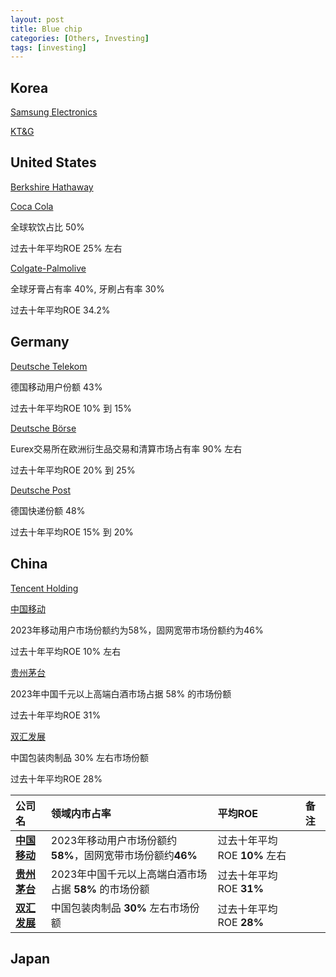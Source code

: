 ```yaml
---
layout: post
title: Blue chip
categories: [Others, Investing]
tags: [investing]
---
```


## Korea

[Samsung Electronics](https://companiesmarketcap.com/samsung/pb-ratio/)

[KT&G](https://companiesmarketcap.com/ktng-korea-tobacco/pe-ratio/)


## United States

[Berkshire Hathaway](https://companiesmarketcap.com/berkshire-hathaway/pb-ratio/)

[Coca Cola](https://companiesmarketcap.com/coca-cola/pe-ratio/)  

全球软饮占比 50%

过去十年平均ROE 25% 左右

[Colgate-Palmolive](https://companiesmarketcap.com/colgate-palmolive/pe-ratio/)

全球牙膏占有率 40%, 牙刷占有率 30%

过去十年平均ROE 34.2%

## Germany

[Deutsche Telekom](https://companiesmarketcap.com/deutsche-telekom/pb-ratio/)

德国移动用户份额 43%

过去十年平均ROE 10% 到 15% 

[Deutsche Börse](https://companiesmarketcap.com/deutsche-boerse/pe-ratio/)

Eurex交易所在欧洲衍生品交易和清算市场占有率 90% 左右

过去十年平均ROE 20% 到 25% 

[Deutsche Post](https://companiesmarketcap.com/deutsche-post/pe-ratio/)

德国快递份额 48%

过去十年平均ROE 15% 到 20%

## China

[Tencent Holding](https://www.macrotrends.net/stocks/charts/TCEHY/tencent-holding/pe-ratio)

[中国移动](https://eniu.com/gu/sh600941)

2023年移动用户市场份额约为58%，固网宽带市场份额约为46%

过去十年平均ROE 10% 左右

[贵州茅台](https://eniu.com/gu/sh600519/pe_ttm)

2023年中国千元以上高端白酒市场占据 58% 的市场份额

过去十年平均ROE 31%

[双汇发展](https://eniu.com/gu/sz000895/pe_ttm)

中国包装肉制品 30% 左右市场份额

过去十年平均ROE 28%

| 公司名 | 领域内市占率 | 平均ROE | 备注 |
| :--- | :--- | :--- | :--- |
| **[中国移动](https://eniu.com/gu/sh600941)** | 2023年移动用户市场份额约**58%**，固网宽带市场份额约**46%** | 过去十年平均ROE **10%** 左右 |  |
| **[贵州茅台](https://eniu.com/gu/sh600519/pe_ttm)** | 2023年中国千元以上高端白酒市场占据 **58%** 的市场份额 | 过去十年平均ROE **31%** |  |
| **[双汇发展](https://eniu.com/gu/sz000895/pe_ttm)** | 中国包装肉制品 **30%** 左右市场份额 | 过去十年平均ROE **28%** |  |

## Japan


